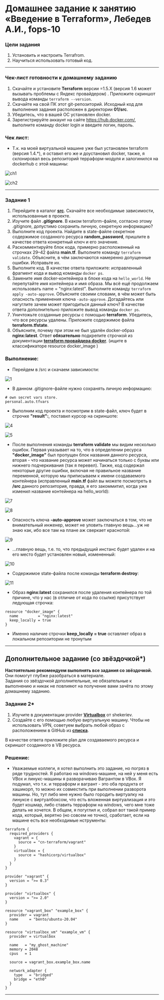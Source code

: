 # Домашнее задание к занятию «Введение в Terraform», Лебедев А.И., fops-10

### Цели задания

1. Установить и настроить Terrafrom.
2. Научиться использовать готовый код.

------

### Чек-лист готовности к домашнему заданию

1. Скачайте и установите **Terraform** версии =1.5.Х (версия 1.6 может вызывать проблемы с Яндекс провайдером) . Приложите скриншот вывода команды ```terraform --version```.
2. Скачайте на свой ПК этот git-репозиторий. Исходный код для выполнения задания расположен в директории **01/src**.
3. Убедитесь, что в вашей ОС установлен docker.
4. Зарегистрируйте аккаунт на сайте https://hub.docker.com/, выполните команду docker login и введите логин, пароль.

### Чек лист:  

- Т.к. на моей виртуальной машине уже был установлен terraform (версия 1.4.*), я оставил его же и доустановил docker, также, я склонировал весь репозиторий терраформ-модуля и залогинился на dockerhub с этой машины:

![ch1](img/1.JPG)  

![ch2](img/2.JPG)



------


### Задание 1

1. Перейдите в каталог [**src**](https://github.com/netology-code/ter-homeworks/tree/main/01/src). Скачайте все необходимые зависимости, использованные в проекте. 
2. Изучите файл **.gitignore**. В каком terraform-файле, согласно этому .gitignore, допустимо сохранить личную, секретную информацию?
3. Выполните код проекта. Найдите  в state-файле секретное содержимое созданного ресурса **random_password**, пришлите в качестве ответа конкретный ключ и его значение.
4. Раскомментируйте блок кода, примерно расположенный на строчках 29–42 файла **main.tf**.
Выполните команду ```terraform validate```. Объясните, в чём заключаются намеренно допущенные ошибки. Исправьте их.
5. Выполните код. В качестве ответа приложите: исправленный фрагмент кода и вывод команды ```docker ps```.
6. Замените имя docker-контейнера в блоке кода на ```hello_world```. Не перепутайте имя контейнера и имя образа. Мы всё ещё продолжаем использовать name = "nginx:latest". Выполните команду ```terraform apply -auto-approve```.
Объясните своими словами, в чём может быть опасность применения ключа  ```-auto-approve```. Догадайтесь или нагуглите зачем может пригодиться данный ключ? В качестве ответа дополнительно приложите вывод команды ```docker ps```.
8. Уничтожьте созданные ресурсы с помощью **terraform**. Убедитесь, что все ресурсы удалены. Приложите содержимое файла **terraform.tfstate**. 
9. Объясните, почему при этом не был удалён docker-образ **nginx:latest**. Ответ **обязательно** подкрепите строчкой из документации [**terraform провайдера docker**](https://docs.comcloud.xyz/providers/kreuzwerker/docker/latest/docs).  (ищите в классификаторе resource docker_image )

### Выполнение:  

- Перейдем в /src и скачаем зависимости:

![1](img/3.JPG)  

- В данном .gitignore-файле нужно сохранять личную информацию:

```
# own secret vars store.
personal.auto.tfvars
```

- Выполним код проекта и посмотрим в state-файл, ключ будет в строчке **"result":**, поставил курсор на скриншоте:

![4](img/4.JPG)  

![5](img/5.JPG)  

- После выполнения команды **terraform validate** мы видим несколько ошибок. Первая указывает на то, что в определении ресурса **"docker_image"** был пропущен блок названия данного ресурса, вторая - что название ресурса может начинаться только с буквы или нижнего подчеркивания (так я перевел). Также, код содержал некоторые другие ошибки, включая не правильное название переменной, которую мы приписываем к имени создаваемого контейнера (исправленный **main.tf** файл вы можете посмотреть в **/src** данного репозитория, правда, я его закоммитил, когда уже изменил название контейнера на hello_world):

![7](img/7.JPG)     

![8](img/8.JPG) 

- Опасность ключа **-auto-approve** может заключаться в том, что не внимательный инженер, может не уловить главную вещь...уж не знаю как, ибо все там на плане аж сверкает краснотой:

![9](img/9.JPG)   

- ...главную вещь, т.е. то, что предыдущий инстанс будет удален и на его место будет установлен новый, измененный:

![10](img/10.JPG)  

- Содержимое state-файла после команды **terraform destroy**:

![11](img/11.JPG)

-  Образ **nginx:latest** сохранился после удаления контейнера по той причине, что у нас (в отличие от кода по ссылке) присутствует ледующая строчка:

```
resource "docker_image" {
  name         = "nginx:latest"
  keep_locally = true
}
```

- Именно наличие строчки **keep_locally = true** оставляет образ в локальном репозитории не тронутым




------

## Дополнительное задание (со звёздочкой*)

**Настоятельно рекомендуем выполнять все задания со звёздочкой.** Они помогут глубже разобраться в материале.   
Задания со звёздочкой дополнительные, не обязательные к выполнению и никак не повлияют на получение вами зачёта по этому домашнему заданию. 

### Задание 2*

1. Изучите в документации provider [**Virtualbox**](https://docs.comcloud.xyz/providers/shekeriev/virtualbox/latest/docs) от 
shekeriev.
2. Создайте с его помощью любую виртуальную машину. Чтобы не использовать VPN, советуем выбрать любой образ с расположением в GitHub из [**списка**](https://www.vagrantbox.es/).

В качестве ответа приложите plan для создаваемого ресурса и скриншот созданного в VB ресурса.   

### Решение:  

- Уважаемые коллеги, я хотел выполнить это задание, но погряз в ряде трудностей. Я работаю на windows-машине, на ней у меня есть VBox и линукс-машины я разворачиваю Вагрантом в VBox. Я подумал, что т.к. и терраформ и вагрант - это оба продукта от хашикорп, то можно их совместить при выполнении разворота машины. Но, тут либо мне нужно было городить виртуалку на линуксе с виртуалбоксом, что есть вложенная виртуализация и это будет кошмар, либо ставить терраформ на windows, чего мне тоже делать не хочется. В общем, я погуглил и, собрал вот такой пример кода, который, верятно (но совсем не точно), сработает, если на машине есть все необходимые нструменты:

```
terraform {
  required_providers {
    vagrant = {
      source = "cn-terraform/vagrant"
    }
    virtualbox = {
      source = "hashicorp/virtualbox"
    }
  }
}

provider "vagrant" {
  version = ">= 0.3"
}

provider "virtualbox" {
  version = ">= 2.0"
}

resource "vagrant_box" "example_box" {
  provider = vagrant
  name     = "bento/ubuntu-20.04" 
}

resource "virtualbox_vm" "example_vm" {
  provider = virtualbox

  name   = "my_ghost_machine"
  memory = 2048
  cpus   = 1

  source = vagrant_box.example_box.name

  network_adapter {
    type   = "bridged"
    bridge = "eth0"  
  }
}
```

------
